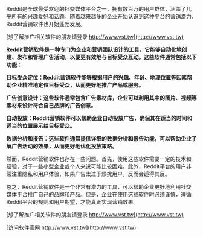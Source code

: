 Reddit是全球最受欢迎的社交媒体平台之一，拥有数百万的用户群体，涵盖了几乎所有的兴趣爱好和话题。随着越来越多的企业开始认识到这种平台的营销潜力，Reddit营销软件也开始蓬勃发展。

[想了解推广相关软件的朋友请登录 http://www.vst.tw](http://www.vst.tw)

**Reddit营销软件是一种专门为企业和营销团队设计的工具，它能够自动化地创建、发布和管理广告活动，以便更有效地与目标受众互动。这些软件通常包括以下功能：**

**目标受众定位：Reddit营销软件能够根据用户的兴趣、年龄、地理位置等因素帮助企业精准地定位目标受众，从而更好地推广产品或服务。**

**广告创意设计：这些软件通常包含广告素材库，企业可以利用其中的图片、视频等素材来设计符合自己品牌的广告创意。**

**自动投放：Reddit营销软件可以帮助企业自动投放广告，确保其在适当的时间和适当的位置展示给目标受众。**

**数据分析和报告：这些软件通常提供详细的数据分析和报告功能，可以帮助企业了解广告活动的效果，从而更好地优化投放策略。**

然而，Reddit营销软件也存在一些问题。首先，使用这些软件需要一定的技术和经验，对于一些小型企业或个人来说可能比较困难。此外，Reddit平台的用户非常注重隐私和用户体验，如果广告太过于烦扰用户，反而会适得其反。

总之，Reddit营销软件是一个非常有潜力的工具，可以帮助企业更好地利用社交媒体平台推广自己的品牌和产品。但是，企业在使用这些软件时必须谨慎，遵循Reddit平台的规则和用户期望，才能真正实现营销效果。

[想了解推广相关软件的朋友请登录 http://www.vst.tw](http://www.vst.tw)


[访问软件官网 http://www.vst.tw](http://www.vst.tw)
